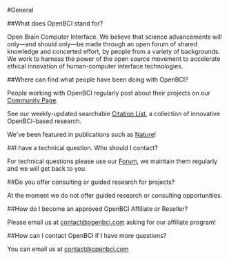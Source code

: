 #General

##What does OpenBCI stand for?
	
Open Brain Computer Interface. We believe that science advancements will only—and should only—be made through an open forum of shared knowledge and concerted effort, by people from a variety of backgrounds. We work to harness the power of the open source movement to accelerate ethical innovation of human-computer interface technologies.

##Where can find what people have been doing with OpenBCI?

People working with OpenBCI regularly post about their projects on our [Community Page](http://openbci.com/community).

See our weekly-updated searchable [Citation List](https://orderprinterpro.com/download/46031c7884552798d613/1625845835171264/invoice-d899.pdf), a collection of innovative OpenBCI-based research.

We've been featured in publications such as [Nature](https://www.nature.com/articles/s41598-019-41895-7)!

##I have a technical question. Who should I contact?

For technical questions please use our [Forum](http://openbci.com/forum), we maintain them regularly and we will get back to you.

##Do you offer consulting or guided research for projects?

At the moment we do not offer guided research or consulting opportunities.

##How do I become an approved OpenBCI Affiliate or Reseller?

Please email us at contact@openbci.com asking for our affiliate program!

##How can I contact OpenBCI if I have more questions?

You can email us at contact@openbci.com
